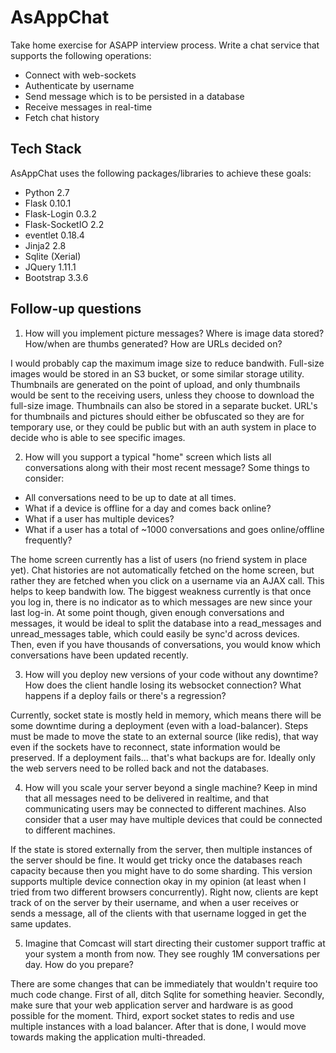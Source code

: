 # AsAppChat

Take home exercise for ASAPP interview process. Write a chat service that supports the following operations:
* Connect with web-sockets
* Authenticate by username
* Send message which is to be persisted in a database
* Receive messages in real-time
* Fetch chat history

## Tech Stack

AsAppChat uses the following packages/libraries to achieve these goals:
* Python 2.7
* Flask 0.10.1
* Flask-Login 0.3.2
* Flask-SocketIO 2.2
* eventlet 0.18.4
* Jinja2 2.8
* Sqlite (Xerial)
* JQuery 1.11.1
* Bootstrap 3.3.6

## Follow-up questions
1. How will you implement picture messages? Where is image data stored? How/when are thumbs generated? How are URLs decided on?

  I would probably cap the maximum image size to reduce bandwith. Full-size images would be stored in an S3 bucket, or some similar storage utility. Thumbnails are generated on the point of upload, and only thumbnails would be sent to the receiving users, unless they choose to download the full-size image. Thumbnails can also be stored in a separate bucket. URL's for thumbnails and pictures should either be obfuscated so they are for temporary use, or they could be public but with an auth system in place to decide who is able to see specific images.
  
2. How will you support a typical "home" screen which lists all conversations along with their most recent message? Some things to consider:
  * All conversations need to be up to date at all times.
  * What if a device is offline for a day and comes back online?
  * What if a user has multiple devices?
  * What if a user has a total of ~1000 conversations and goes online/offline frequently?
  
  The home screen currently has a list of users (no friend system in place yet). Chat histories are not automatically fetched on the home screen, but rather they are fetched when you click on a username via an AJAX call. This helps to keep bandwith low. The biggest weakness currently is that once you log in, there is no indicator as to which messages are new since your last log-in. At some point though, given enough conversations and messages, it would be ideal to split the database into a read_messages and unread_messages table, which could easily be sync'd across devices. Then, even if you have thousands of conversations, you would know which conversations have been updated recently.
  
3. How will you deploy new versions of your code without any downtime? How does the client handle losing its websocket connection? What happens if a deploy fails or there's a regression?

  Currently, socket state is mostly held in memory, which means there will be some downtime during a deployment (even with a load-balancer). Steps must be made to move the state to an external source (like redis), that way even if the sockets have to reconnect, state information would be preserved. If a deployment fails... that's what backups are for. Ideally only the web servers need to be rolled back and not the databases.
  
4. How will you scale your server beyond a single machine? Keep in mind that all messages need to be delivered in realtime, and that communicating users may be connected to different machines. Also consider that a user may have multiple devices that could be connected to different machines.

  If the state is stored externally from the server, then multiple instances of the server should be fine. It would get tricky once the databases reach capacity because then you might have to do some sharding. This version supports multiple device connection okay in my opinion (at least when I tried from two different browsers concurrently). Right now, clients are kept track of on the server by their username, and when a user receives or sends a message, all of the clients with that username logged in get the same updates.
  
5. Imagine that Comcast will start directing their customer support traffic at your system a month from now. They see roughly 1M conversations per day. How do you prepare?

  There are some changes that can be immediately that wouldn't require too much code change. First of all, ditch Sqlite for something heavier. Secondly, make sure that your web application server and hardware is as good possible for the moment. Third, export socket states to redis and use multiple instances with a load balancer. After that is done, I would move towards making the application multi-threaded.
